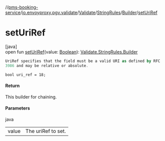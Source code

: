 //[pms-booking-service](../../../../../index.md)/[io.envoyproxy.pgv.validate](../../../index.md)/[Validate](../../index.md)/[StringRules](../index.md)/[Builder](index.md)/[setUriRef](set-uri-ref.md)

# setUriRef

[java]\
open fun [setUriRef](set-uri-ref.md)(value: [Boolean](https://kotlinlang.org/api/core/kotlin-stdlib/kotlin/-boolean/index.html)): [Validate.StringRules.Builder](index.md)

```kotlin
UriRef specifies that the field must be a valid URI as defined by RFC
3986 and may be relative or absolute.

```
`bool uri_ref = 18;`

#### Return

This builder for chaining.

#### Parameters

java

| | |
|---|---|
| value | The uriRef to set. |